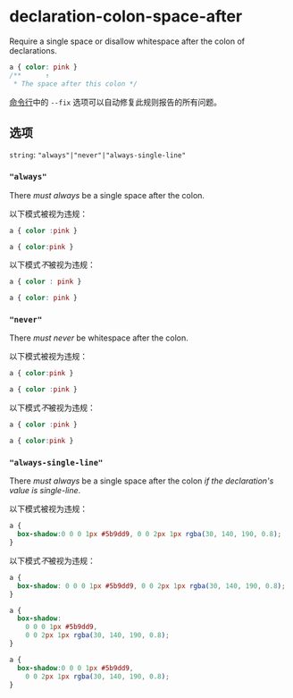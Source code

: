 # declaration-colon-space-after

Require a single space or disallow whitespace after the colon of declarations.

```css
a { color: pink }
/**      ↑
 * The space after this colon */
```

[命令行](../../../docs/user-guide/cli.md#自动修复错误)中的 `--fix` 选项可以自动修复此规则报告的所有问题。

## 选项

`string`: `"always"|"never"|"always-single-line"`

### `"always"`

There *must always* be a single space after the colon.

以下模式被视为违规：

```css
a { color :pink }
```

```css
a { color:pink }
```

以下模式*不*被视为违规：

```css
a { color : pink }
```

```css
a { color: pink }
```

### `"never"`

There *must never* be whitespace after the colon.

以下模式被视为违规：

```css
a { color:pink }
```

```css
a { color :pink }
```

以下模式*不*被视为违规：

```css
a { color :pink }
```

```css
a { color:pink }
```

### `"always-single-line"`

There *must always* be a single space after the colon *if the declaration's value is single-line*.

以下模式被视为违规：

```css
a {
  box-shadow:0 0 0 1px #5b9dd9, 0 0 2px 1px rgba(30, 140, 190, 0.8);
}
```

以下模式*不*被视为违规：

```css
a {
  box-shadow: 0 0 0 1px #5b9dd9, 0 0 2px 1px rgba(30, 140, 190, 0.8);
}
```

```css
a {
  box-shadow:
    0 0 0 1px #5b9dd9,
    0 0 2px 1px rgba(30, 140, 190, 0.8);
}
```

```css
a {
  box-shadow:0 0 0 1px #5b9dd9,
    0 0 2px 1px rgba(30, 140, 190, 0.8);
}
```
